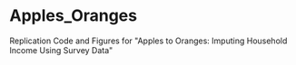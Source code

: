 # Apples_Oranges
Replication Code and Figures for "Apples to Oranges: Imputing Household Income Using Survey Data"
